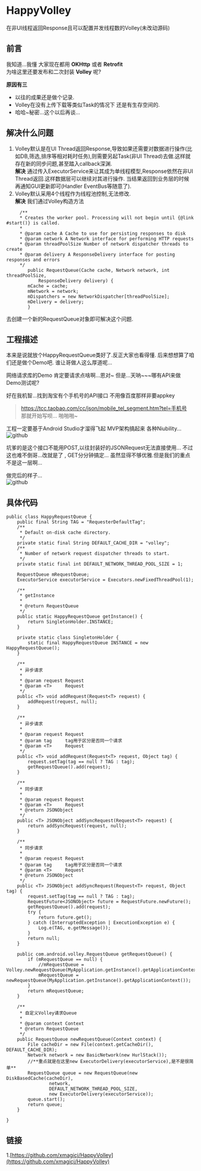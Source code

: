 # HappyVolley
在非UI线程返回Response且可以配置并发线程数的Volley(未改动源码)

## 前言
我知道...我懂
大家现在都用 **OKHttp** 或者 **Retrofit** <br />
为啥这里还要发布和二次封装 **Volley** 呢?

**原因有三**
- 以往的成果还是做个记录.
- Volley在没有上传下载等类似Task的情况下 还是有生存空间的.
- 哈哈~秘密...这个以后再谈...

## 解决什么问题
1. Volley默认是在UI Thread返回Response,导致如果还需要对数据进行操作(比如DB,筛选,排序等相对耗时任务),则需要另起Task(非UI Thread)去做.这样就存在新的同步问题,甚至踏入callback深渊.<br />
**解决**
通过传入ExecutorService来让其成为单线程模型,Response依然在非UI Thread返回.这样数据层可以继续对其进行操作.
当结果返回到业务层的时候 再通知GUI更新即可(Handler EventBus等随意了).
2. Volley默认采用4个线程作为线程池控制,无法修改.<br />
**解决**
我们通过Volley构造方法<br />
```
     /**
     * Creates the worker pool. Processing will not begin until {@link #start()} is called.
     *
     * @param cache A Cache to use for persisting responses to disk
     * @param network A Network interface for performing HTTP requests
     * @param threadPoolSize Number of network dispatcher threads to create
     * @param delivery A ResponseDelivery interface for posting responses and errors
     */
        public RequestQueue(Cache cache, Network network, int threadPoolSize,
            ResponseDelivery delivery) {
        mCache = cache;
        mNetwork = network;
        mDispatchers = new NetworkDispatcher[threadPoolSize];
        mDelivery = delivery;
        }
```
去创建一个新的RequestQueue对象即可解决这个问题.

## 工程描述
本来是说就放个HappyRequestQueue类好了.反正大家也看得懂.
后来想想算了咱们还是做个Demo吧.
谁让哥做人这么厚道呢...

网络请求库的Demo 肯定要请求点啥啊...恩对~
但是...天呐~~~哪有API来做Demo测试呢?

好在我机智...找到淘宝有个手机号的API接口 不用像百度那样非要appkey
> https://tcc.taobao.com/cc/json/mobile_tel_segment.htm?tel=手机号 <br />
那就开始写呗...
啪啪啪~

工程一定要基于Android Studio才溜得飞起
MVP架构搞起来 各种Niubility... <br />
![github](https://github.com/xmagicj/HappyVolley/blob/master/happy_volley_mvp.png "happy_volley_mvp")  

坑爹的是这个接口不能用POST,以往封装好的JSONRequest无法直接使用...
不过这也难不倒哥...改就是了 , GET分分钟搞定...
虽然显得不够优雅.但是我们的重点不是这一层啊...

做完后的样子...<br />
![github](https://github.com/xmagicj/HappyVolley/blob/master/happy_volley.png "happy_volley")  


## 具体代码
```
public class HappyRequestQueue {
    public final String TAG = "RequesterDefaultTag";
    /**
     * Default on-disk cache directory.
     */
    private static final String DEFAULT_CACHE_DIR = "volley";
    /**
     * Number of network request dispatcher threads to start.
     */
    private static final int DEFAULT_NETWORK_THREAD_POOL_SIZE = 1;

    RequestQueue mRequestQueue;
    ExecutorService executorService = Executors.newFixedThreadPool(1);

    /**
     * getInstance
     *
     * @return RequestQueue
     */
    public static HappyRequestQueue getInstance() {
        return SingletonHolder.INSTANCE;
    }

    private static class SingletonHolder {
        static final HappyRequestQueue INSTANCE = new HappyRequestQueue();
    }

    /**
     * 异步请求
     *
     * @param request Request
     * @param <T>     Request
     */
    public <T> void addRequest(Request<T> request) {
        addRequest(request, null);
    }

    /**
     * 异步请求
     *
     * @param request Request
     * @param tag     tag用于区分是否同一个请求
     * @param <T>     Request
     */
    public <T> void addRequest(Request<T> request, Object tag) {
        request.setTag(tag == null ? TAG : tag);
        getRequestQueue().add(request);
    }

    /**
     * 同步请求
     *
     * @param request Request
     * @param <T>     Request
     * @return JSONObject
     */
    public <T> JSONObject addSyncRequest(Request<T> request) {
        return addSyncRequest(request, null);
    }

    /**
     * 同步请求
     *
     * @param request Request
     * @param tag     tag用于区分是否同一个请求
     * @param <T>     Request
     * @return JSONObject
     */
    public <T> JSONObject addSyncRequest(Request<T> request, Object tag) {
        request.setTag(tag == null ? TAG : tag);
        RequestFuture<JSONObject> future = RequestFuture.newFuture();
        getRequestQueue().add(request);
        try {
            return future.get();
        } catch (InterruptedException | ExecutionException e) {
            Log.e(TAG, e.getMessage());
        }
        return null;
    }

    public com.android.volley.RequestQueue getRequestQueue() {
        if (mRequestQueue == null) {
            //mRequestQueue = Volley.newRequestQueue(MyApplication.getInstance().getApplicationContext());
            mRequestQueue = newRequestQueue(MyApplication.getInstance().getApplicationContext());
        }
        return mRequestQueue;
    }

    /**
     * 自定义Volley请求Queue
     *
     * @param context Context
     * @return RequestQueue
     */
    public RequestQueue newRequestQueue(Context context) {
        File cacheDir = new File(context.getCacheDir(), DEFAULT_CACHE_DIR);
        Network network = new BasicNetwork(new HurlStack());
        //**重点就是在这里new ExecutorDelivery(executorService),是不是很简单**
        RequestQueue queue = new RequestQueue(new DiskBasedCache(cacheDir),
                network,
                DEFAULT_NETWORK_THREAD_POOL_SIZE,
                new ExecutorDelivery(executorService));
        queue.start();
        return queue;
    }

}

```

链接
-----------------------------------
1.[https://github.com/xmagicj/HappyVolley](https://github.com/xmagicj/HappyVolley)<br />
